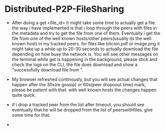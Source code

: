 # Distributed-P2P-FileSharing

- After doing a get <file_id> it might take some time to actually get a file. the way i have implemented is that i loop through the peers with files in the metadata and try to get the file from one of them. Eventually i get the file from one of the well known hosts/other peers(usually its the well known host) in my tracked peers. for files like bitcoin.pdf or image.png it might take up a while up to 20-30 seconds to actually download the file depending on how busy the network is. You will see other messages on the terminal while get is happening in the background, please stick and check the logs on the CLI, the file does download and show a "successfully download file from <peerid>".
  
- My browser refreshed continously, but you will see actual changes that happen after the 30s(re gossip) or 60s(peer dropoout time) mark, please be patient with that. with well known hosts the changes happen quite quick.

- if i drop a tracked peer from the list after timeout, you should see eventually that he will be dropped from the list of peerswithfiles. give some time for that.
- 
